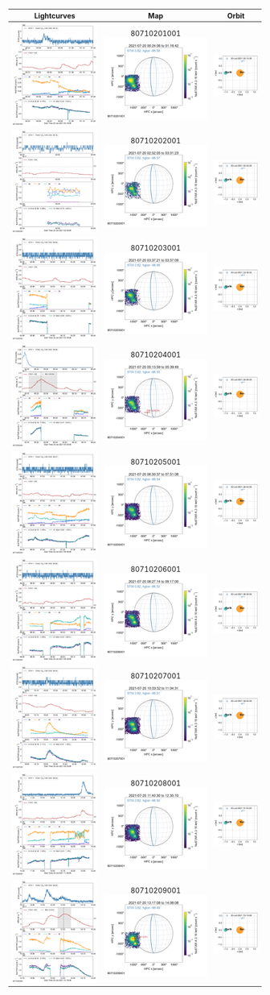 |  Lightcurves |  Map | Orbit |
|:---:|:---:|:---:|
|![](ltc_20210720_0015_80710201001_ngs.png)|80710201001<br/>![](map_20210720_0015_80710201001_ngs.png)|![](orbeph_20210720_0015_80710201001_ngs.png)|
|![](ltc_20210720_0245_80710202001_ngs.png)|80710202001<br/>![](map_20210720_0245_80710202001_ngs.png)|![](orbeph_20210720_0245_80710202001_ngs.png)|
|![](ltc_20210720_0330_80710203001_ngs.png)|80710203001<br/>![](map_20210720_0330_80710203001_ngs.png)|![](orbeph_20210720_0330_80710203001_ngs.png)|
|![](ltc_20210720_0505_80710204001_ngs.png)|80710204001<br/>![](map_20210720_0505_80710204001_ngs.png)|![](orbeph_20210720_0505_80710204001_ngs.png)|
|![](ltc_20210720_0645_80710205001_ngs.png)|80710205001<br/>![](map_20210720_0645_80710205001_ngs.png)|![](orbeph_20210720_0645_80710205001_ngs.png)|
|![](ltc_20210720_0820_80710206001_ngs.png)|80710206001<br/>![](map_20210720_0820_80710206001_ngs.png)|![](orbeph_20210720_0820_80710206001_ngs.png)|
|![](ltc_20210720_0955_80710207001_ngs.png)|80710207001<br/>![](map_20210720_0955_80710207001_ngs.png)|![](orbeph_20210720_0955_80710207001_ngs.png)|
|![](ltc_20210720_1135_80710208001_ngs.png)|80710208001<br/>![](map_20210720_1135_80710208001_ngs.png)|![](orbeph_20210720_1135_80710208001_ngs.png)|
|![](ltc_20210720_1310_80710209001_ngs.png)|80710209001<br/>![](map_20210720_1310_80710209001_ngs.png)|![](orbeph_20210720_1310_80710209001_ngs.png)|
